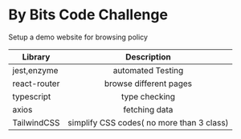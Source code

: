 # By Bits Code Challenge

Setup a demo website for browsing policy

| Library       | Description              |
| ------------- |:---------------------:   |
| jest,enzyme   | automated Testing        |
| react-router  | browse different pages   |
| typescript    | type checking            |
| axios         | fetching data            |
| TailwindCSS   | simplify CSS codes( no more than 3 class)|
